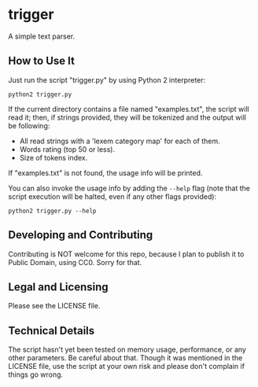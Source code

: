 # trigger
A simple text parser.

## How to Use It

Just run the script "trigger.py" by using Python 2 interpreter:

    python2 trigger.py

If the current directory contains a file named "examples.txt",
the script will read it; then, if strings provided, they will be
tokenized and the output will be following:

+ All read strings with a 'lexem category map' for each of them.
+ Words rating (top 50 or less).
+ Size of tokens index.

If "examples.txt" is not found, the usage info will be printed.

You can also invoke the usage info by adding the ```--help``` flag
(note that the script execution will be halted, even if any other flags
provided):

    python2 trigger.py --help

## Developing and Contributing

Contributing is NOT welcome for this repo, because I plan to publish it
to Public Domain, using CC0. Sorry for that.

## Legal and Licensing

Please see the LICENSE file.

## Technical Details

The script hasn't yet been tested on memory usage, performance, or any
other parameters. Be careful about that. Though it was mentioned in the
LICENSE file, use the script at your own risk and please don't complain
if things go wrong.
